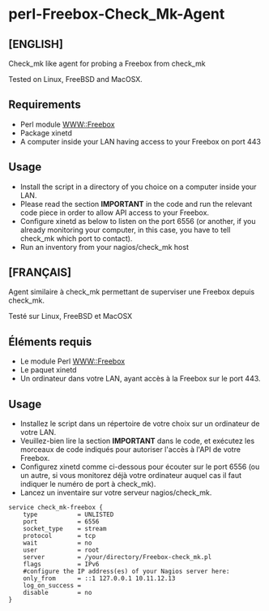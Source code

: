 # perl-Freebox-Check_Mk-Agent

## [ENGLISH]

Check_mk like agent for probing a Freebox from check_mk

Tested on Linux, FreeBSD and MacOSX.

## Requirements
* Perl module [WWW::Freebox](https://metacpan.org/pod/WWW::Freebox)
* Package xinetd
* A computer inside your LAN having access to your Freebox on port 443

## Usage
* Install the script in a directory of you choice on a computer inside your LAN.
* Please read the section **IMPORTANT** in the code and run the relevant code piece in order to allow API access to your Freebox.
* Configure xinetd as below to listen on the port 6556 (or another, if you already monitoring your computer, in this case, you have to tell check_mk which port to contact).
* Run an inventory from your nagios/check_mk host

## [FRANÇAIS]

Agent similaire à check_mk permettant de superviser une Freebox depuis check_mk.

Testé sur Linux, FreeBSD et MacOSX

## Éléments requis
* Le module Perl [WWW::Freebox](https://metacpan.org/pod/WWW::Freebox)
* Le paquet xinetd
* Un ordinateur dans votre LAN, ayant accès à la Freebox sur le port 443.

## Usage
* Installez le script dans un répertoire de votre choix sur un ordinateur de votre LAN.
* Veuillez-bien lire la section **IMPORTANT** dans le code, et exécutez les morceaux de code indiqués pour autoriser l'accès à l'API de votre Freebox.
* Configurez xinetd comme ci-dessous pour écouter sur le port 6556 (ou un autre, si vous monitorez déjà votre ordinateur auquel cas il faut indiquer le numéro de port à check_mk).
* Lancez un inventaire sur votre serveur nagios/check_mk.


```
service check_mk-freebox {
	type           = UNLISTED
	port           = 6556
	socket_type    = stream
	protocol       = tcp
	wait           = no
	user           = root
	server         = /your/directory/Freebox-check_mk.pl
	flags          = IPv6
	#configure the IP address(es) of your Nagios server here:
	only_from      = ::1 127.0.0.1 10.11.12.13
	log_on_success =
	disable        = no
}
```
